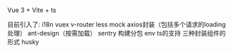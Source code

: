 Vue 3 + Vite + ts 

目前引入了:
i18n
vuex
v-router
less
mock
axios封装（包括多个请求的loading处理）
ant-design（按需加载）
sentry
构建分包
env
ts的支持
三种封装组件的形式
husky
